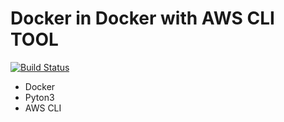 # Docker in Docker with AWS CLI TOOL
[![Build Status](https://travis-ci.org/lolivei/pynode-aws.svg?branch=master)](https://travis-ci.org/lolivei/aws-cli-docker)

- Docker
- Pyton3
- AWS CLI
